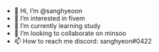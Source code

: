- 👋 Hi, I’m @sanghyeoon
- 👀 I’m interested in fivem
- 🌱 I’m currently learning study
- 💞️ I’m looking to collaborate on minsoo
- 📫 How to reach me discord: sanghyeon#0422

<!---
sanghyeoon/sanghyeoon is a ✨ special ✨ repository because its `README.md` (this file) appears on your GitHub profile.
You can click the Preview link to take a look at your changes.
--->
